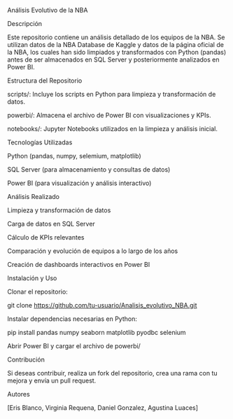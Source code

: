 Análisis Evolutivo de la NBA

Descripción

Este repositorio contiene un análisis detallado de los equipos de la NBA. Se utilizan datos de la NBA Database de Kaggle y datos de la página oficial de la NBA, los cuales han sido limpiados y transformados con Python (pandas) antes de ser almacenados en SQL Server y posteriormente analizados en Power BI.

Estructura del Repositorio

scripts/: Incluye los scripts en Python para limpieza y transformación de datos.

powerbi/: Almacena el archivo de Power BI con visualizaciones y KPIs.

notebooks/: Jupyter Notebooks utilizados en la limpieza y análisis inicial.

Tecnologías Utilizadas

Python (pandas, numpy, selemium, matplotlib)

SQL Server (para almacenamiento y consultas de datos)

Power BI (para visualización y análisis interactivo)

Análisis Realizado

Limpieza y transformación de datos

Carga de datos en SQL Server

Cálculo de KPIs relevantes

Comparación y evolución de equipos a lo largo de los años

Creación de dashboards interactivos en Power BI

Instalación y Uso

Clonar el repositorio:

git clone https://github.com/tu-usuario/Analisis_evolutivo_NBA.git

Instalar dependencias necesarias en Python:

pip install pandas numpy seaborn matplotlib pyodbc selenium


Abrir Power BI y cargar el archivo de powerbi/

Contribución

Si deseas contribuir, realiza un fork del repositorio, crea una rama con tu mejora y envía un pull request.

Autores

[Eris Blanco, Virginia Requena, Daniel Gonzalez, Agustina Luaces]
